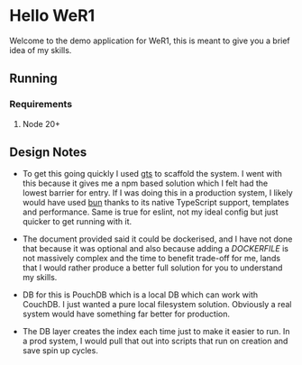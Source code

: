 # Hello WeR1

Welcome to the demo application for WeR1, this is meant to give you a brief idea of my skills.

## Running

### Requirements

1. Node 20+

## Design Notes

- To get this going quickly I used [gts](https://github.com/google/gts) to scaffold the system. I went with this because it gives me a npm based solution which I felt had the lowest barrier for entry. If I was doing this in a production system, I likely would have used [bun](https://bun.sh/) thanks to its native TypeScript support, templates and performance. Same is true for eslint, not my ideal config but just quicker to get running with it.

- The document provided said it could be dockerised, and I have not done that because it was optional and also because adding a _DOCKERFILE_ is not massively complex and the time to benefit trade-off for me, lands that I would rather produce a better full solution for you to understand my skills.

- DB for this is PouchDB which is a local DB which can work with CouchDB. I just wanted a pure local filesystem solution. Obviously a real system would have something far better for production.

- The DB layer creates the index each time just to make it easier to run. In a prod system, I would pull that out into scripts that run on creation and save spin up cycles.
